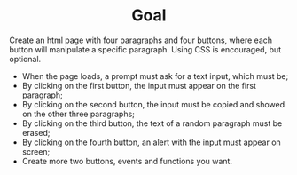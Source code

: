 <div style="text-align: center; font-weight: bold;">
    <h1>Goal</h1>
</div>

Create an html page with four paragraphs and four buttons, where each button will manipulate a specific paragraph. Using CSS is encouraged, but optional.
- When the page loads, a prompt must ask for a text input, which must be;
- By clicking on the first button, the input must appear on the first paragraph;
- By clicking on the second button, the input must be copied and showed on the other three paragraphs;
- By clicking on the third button, the text of a random paragraph must be erased;
- By clicking on the fourth button, an alert with the input must appear on screen;
- Create more two buttons, events and functions you want.
